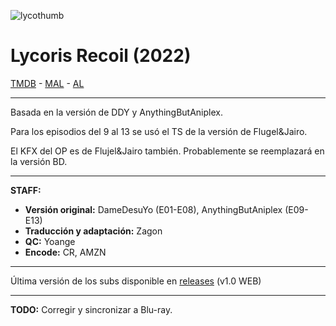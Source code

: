![lycothumb](https://media.discordapp.net/attachments/790317022348181550/1085745050622898226/Lwswh11.jpg)
# Lycoris Recoil (2022)

[TMDB](https://www.themoviedb.org/tv/154494) - [MAL](https://myanimelist.net/anime/50709/Lycoris_Recoil) - [AL](https://anilist.co/anime/143270/Lycoris-Recoil/)

---

Basada en la versión de DDY y AnythingButAniplex.

Para los episodios del 9 al 13 se usó el TS de la versión de Flugel&Jairo.

El KFX del OP es de Flujel&Jairo también. Probablemente se reemplazará en la versión BD.

---

**STAFF:**
- **Versión original:** DameDesuYo (E01-E08), AnythingButAniplex (E09-E13)
- **Traducción y adaptación:** Zagon
- **QC:** Yoange
- **Encode:** CR, AMZN

---

Última versión de los subs disponible en [releases](https://github.com/ZagonSubs/lycoris-recoil/releases/) (v1.0 WEB)

---

**TODO:** Corregir y sincronizar a Blu-ray.
